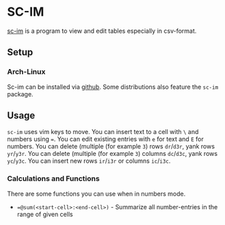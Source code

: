 # SC-IM

[sc-im](https://github.com/andmarti1424/sc-im) is a program to view and edit tables especially in csv-format.

## Setup


### Arch-Linux

Sc-im can be installed via [github](https://github.com/andmarti1424/sc-im).
Some distributions also feature the `sc-im` package.

## Usage

`sc-im` uses vim keys to move.
You can insert text to a cell with `\` and numbers using `=`.
You can edit existing entries with `e` for text and `E` for numbers.
You can delete (multiple (for example `3`) rows `dr`/`d3r`, yank rows `yr`/`y3r`.
You can delete (multiple (for example `3`) columns `dc`/`d3c`, yank rows `yc`/`y3c`.
You can insert new rows `ir`/`i3r` or columns `ic`/`i3c`.

### Calculations and Functions

There are some functions you can use when in numbers mode.

- `=@sum(<start-cell>:<end-cell>)` - Summarize all number-entries in the range
of given cells

